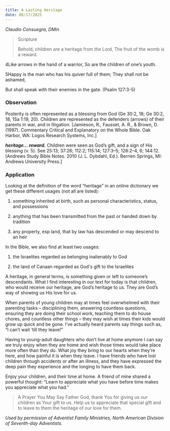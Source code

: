 ```yaml
---
title: A Lasting Heritage
date: 08/17/2025
---
```


_Claudio Consuegra, DMin_

> <p>Scripture</p>
> Behold, children are a heritage from the Lord, The fruit of the womb is a reward.

4Like arrows in the hand of a warrior, So are the children of one’s youth.

5Happy is the man who has his quiver full of them; They shall not be ashamed,

But shall speak with their enemies in the gate. (Psalm 127:3-5)

### Observation

Posterity is often represented as a blessing from God (Ge 30:2, 18; Ge 30:2, 18, 1Sa 1:19, 20). Children are represented as the defenders (arrows) of their parents in war, and in litigation. [Jamieson, R., Fausset, A. R., & Brown, D. (1997). Commentary Critical and Explanatory on the Whole Bible. Oak Harbor, WA: Logos Research Systems, Inc.]

_**heritage… reward.**_ Children were seen as God’s gift, and a sign of His blessing (v. 5). See 25:13; 37:26; 112:2; 115:14; 127:3–5; 128:2–4, 6; 144:12. [Andrews Study Bible Notes. 2010 (J. L. Dybdahl, Ed.). Berrien Springs, MI: Andrews University Press.]

### Application

Looking at the definition of the word “heritage” in an online dictionary we get these different usages (not all are listed):

1. something inherited at birth, such as personal characteristics, status, and possessions

2. anything that has been transmitted from the past or handed down by tradition

3. any property, esp land, that by law has descended or may descend to an heir

In the Bible, we also find at least two usages:

1. the Israelites regarded as belonging inalienably to God

2. the land of Canaan regarded as God's gift to the Israelites

A heritage, in general terms, is something given or left to someone’s descendants. What I find interesting in our text for today is that children, who would receive our heritage, are God’s heritage to us. They are God’s way of showing us His love for us.

When parents of young children may at times feel overwhelmed with their parenting tasks – disciplining them, answering countless questions, ensuring they are doing their school work, teaching them to do house chores, and countless other things – they may wish at times their kids would grow up quick and be gone. I’ve actually heard parents say things such as, “I can’t wait ‘till they leave!”

Having to young-adult daughters who don’t live at home anymore I can say we truly enjoy when they are home and wish those times would take place more often than they do. What joy they bring to our hearts when they’re here, and how painful it is when they leave. I have friends who have lost children through accidents or after an illness, and they have expressed the deep pain they experience and the longing to have them back.

Enjoy your children, and their time at home. A friend of mine shared a powerful thought: “Learn to appreciate what you have before time makes you appreciate what you had.”

> <callout>A Prayer You May Say</callout>
> Father God, thank You for giving us our children as Your gift to us. Help us to appreciate that special gift and to leave to them the heritage of our love for them.

_Used by permission of Adventist Family Ministries, North American Division of Seventh-day Adventists._
